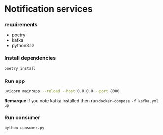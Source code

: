 # Notification services

### requirements

- poetry
- kafka
- python3.10

### Install dependencies

```bash
poetry install
```

### Run app

```bash
uvicorn main:app --reload --host 0.0.0.0 --port 8000
```

**Remarque** if you note kafka installed then run `docker-compose -f kafka.yml up`

### Run consumer

```bash
python consumer.py
```

